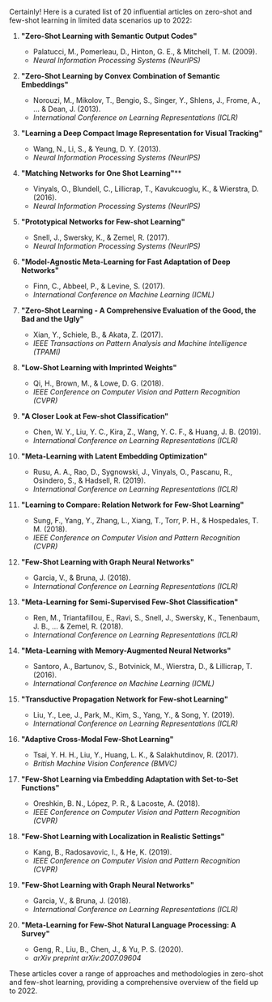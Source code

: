 Certainly! Here is a curated list of 20 influential articles on zero-shot and few-shot learning in limited data scenarios up to 2022:

1. **"Zero-Shot Learning with Semantic Output Codes"**  
   - Palatucci, M., Pomerleau, D., Hinton, G. E., & Mitchell, T. M. (2009).  
   - *Neural Information Processing Systems (NeurIPS)*

2. **"Zero-Shot Learning by Convex Combination of Semantic Embeddings"**  
   - Norouzi, M., Mikolov, T., Bengio, S., Singer, Y., Shlens, J., Frome, A., ... & Dean, J. (2013).  
   - *International Conference on Learning Representations (ICLR)*

3. **"Learning a Deep Compact Image Representation for Visual Tracking"**  
   - Wang, N., Li, S., & Yeung, D. Y. (2013).  
   - *Neural Information Processing Systems (NeurIPS)*

4. **"Matching Networks for One Shot Learning"****  
   - Vinyals, O., Blundell, C., Lillicrap, T., Kavukcuoglu, K., & Wierstra, D. (2016).  
   - *Neural Information Processing Systems (NeurIPS)*

5. **"Prototypical Networks for Few-shot Learning"**  
   - Snell, J., Swersky, K., & Zemel, R. (2017).  
   - *Neural Information Processing Systems (NeurIPS)*

6. **"Model-Agnostic Meta-Learning for Fast Adaptation of Deep Networks"**  
   - Finn, C., Abbeel, P., & Levine, S. (2017).  
   - *International Conference on Machine Learning (ICML)*

7. **"Zero-Shot Learning - A Comprehensive Evaluation of the Good, the Bad and the Ugly"**  
   - Xian, Y., Schiele, B., & Akata, Z. (2017).  
   - *IEEE Transactions on Pattern Analysis and Machine Intelligence (TPAMI)*

8. **"Low-Shot Learning with Imprinted Weights"**  
   - Qi, H., Brown, M., & Lowe, D. G. (2018).  
   - *IEEE Conference on Computer Vision and Pattern Recognition (CVPR)*

9. **"A Closer Look at Few-shot Classification"**  
   - Chen, W. Y., Liu, Y. C., Kira, Z., Wang, Y. C. F., & Huang, J. B. (2019).  
   - *International Conference on Learning Representations (ICLR)*

10. **"Meta-Learning with Latent Embedding Optimization"**  
    - Rusu, A. A., Rao, D., Sygnowski, J., Vinyals, O., Pascanu, R., Osindero, S., & Hadsell, R. (2019).  
    - *International Conference on Learning Representations (ICLR)*

11. **"Learning to Compare: Relation Network for Few-Shot Learning"**  
    - Sung, F., Yang, Y., Zhang, L., Xiang, T., Torr, P. H., & Hospedales, T. M. (2018).  
    - *IEEE Conference on Computer Vision and Pattern Recognition (CVPR)*

12. **"Few-Shot Learning with Graph Neural Networks"**  
    - Garcia, V., & Bruna, J. (2018).  
    - *International Conference on Learning Representations (ICLR)*

13. **"Meta-Learning for Semi-Supervised Few-Shot Classification"**  
    - Ren, M., Triantafillou, E., Ravi, S., Snell, J., Swersky, K., Tenenbaum, J. B., ... & Zemel, R. (2018).  
    - *International Conference on Learning Representations (ICLR)*

14. **"Meta-Learning with Memory-Augmented Neural Networks"**  
    - Santoro, A., Bartunov, S., Botvinick, M., Wierstra, D., & Lillicrap, T. (2016).  
    - *International Conference on Machine Learning (ICML)*

15. **"Transductive Propagation Network for Few-shot Learning"**  
    - Liu, Y., Lee, J., Park, M., Kim, S., Yang, Y., & Song, Y. (2019).  
    - *International Conference on Learning Representations (ICLR)*

16. **"Adaptive Cross-Modal Few-Shot Learning"**  
    - Tsai, Y. H. H., Liu, Y., Huang, L. K., & Salakhutdinov, R. (2017).  
    - *British Machine Vision Conference (BMVC)*

17. **"Few-Shot Learning via Embedding Adaptation with Set-to-Set Functions"**  
    - Oreshkin, B. N., López, P. R., & Lacoste, A. (2018).  
    - *IEEE Conference on Computer Vision and Pattern Recognition (CVPR)*

18. **"Few-Shot Learning with Localization in Realistic Settings"**  
    - Kang, B., Radosavovic, I., & He, K. (2019).  
    - *IEEE Conference on Computer Vision and Pattern Recognition (CVPR)*

19. **"Few-Shot Learning with Graph Neural Networks"**  
    - Garcia, V., & Bruna, J. (2018).  
    - *International Conference on Learning Representations (ICLR)*

20. **"Meta-Learning for Few-Shot Natural Language Processing: A Survey"**  
    - Geng, R., Liu, B., Chen, J., & Yu, P. S. (2020).  
    - *arXiv preprint arXiv:2007.09604*

These articles cover a range of approaches and methodologies in zero-shot and few-shot learning, providing a comprehensive overview of the field up to 2022.
